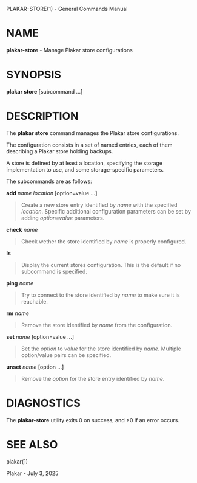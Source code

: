 PLAKAR-STORE(1) - General Commands Manual

# NAME

**plakar-store** - Manage Plakar store configurations

# SYNOPSIS

**plakar&nbsp;store**
\[subcommand&nbsp;...]

# DESCRIPTION

The
**plakar store**
command manages the Plakar store configurations.

The configuration consists in a set of named entries, each of them
describing a Plakar store holding backups.

A store is defined by at least a location, specifying the storage
implementation to use, and some storage-specific parameters.

The subcommands are as follows:

**add** *name* *location* \[option=value ...]

> Create a new store entry identified by
> *name*
> with the specified
> *location*.
> Specific additional configuration parameters can be set by adding
> *option=value*
> parameters.

**check** *name*

> Check wether the store identified by
> *name*
> is properly configured.

**ls**

> Display the current stores configuration.
> This is the default if no subcommand is specified.

**ping** *name*

> Try to connect to the store identified by
> *name*
> to make sure it is reachable.

**rm** *name*

> Remove the store identified by
> *name*
> from the configuration.

**set** *name* \[option=value ...]

> Set the
> *option*
> to
> *value*
> for the store identified by
> *name*.
> Multiple option/value pairs can be specified.

**unset** *name* \[option ...]

> Remove the
> *option*
> for the store entry identified by
> *name*.

# DIAGNOSTICS

The **plakar-store** utility exits&#160;0 on success, and&#160;&gt;0 if an error occurs.

# SEE ALSO

plakar(1)

Plakar - July 3, 2025
